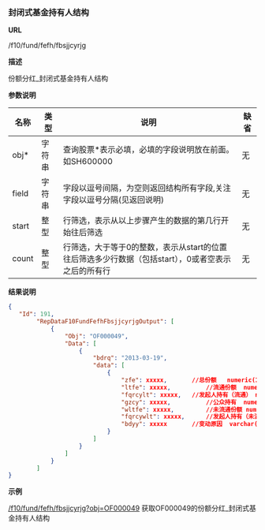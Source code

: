 
### 封闭式基金持有人结构

**URL**

/f10/fund/fefh/fbsjjcyrjg

**描述**

份额分红_封闭式基金持有人结构  

**参数说明**

|名称|类型|说明|缺省|
| -------- | -------- | -------- | -------- |
|obj\*|字符串|查询股票\*表示必填，必填的字段说明放在前面。如SH600000|无|
|field|字符串|字段以逗号间隔，为空则返回结构所有字段,关注字段以逗号分隔(见返回说明)|无|
|start|整型|行筛选，表示从以上步骤产生的数据的第几行开始往后筛选|无|
|count|整型|行筛选，大于等于0的整数，表示从start的位置往后筛选多少行数据（包括start），0或者空表示之后的所有行|无|


**结果说明**

```json
{
   "Id": 191,
        "RepDataF10FundFefhFbsjjcyrjgOutput": [
            {
                "Obj": "OF000049",
                "Data": [
                    {
                        "bdrq": "2013-03-19",
                        "data": [
                            {
								"zfe": xxxxx,  		//总份额	numeric(19,4)
								"ltfe": xxxxx,  		//流通份额	numeric(19,4) 
								"fqrcylt": xxxxx, 	//发起人持有（流通）	numeric(19,4) 
								"gzcy": xxxxx,  		//公众持有	numeric(19,4)
								"wltfe": xxxxx, 		//未流通份额	numeric(19,4)
								"fqrcywlt": xxxxx,  	//发起人持有（未流通）	numeric(19,4)  
								"bdyy": xxxxx 		//变动原因	varchar(300)  
                            }
                        ]
                    }
				]
			}
   	 	]
}
```

**示例**

[/f10/fund/fefh/fbsjjcyrjg?obj=OF000049]($APIHOST$/f10/fund/fefh/fbsjjcyrjg?obj=OF000049)
获取OF000049的份额分红_封闭式基金持有人结构  

